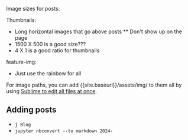 Image sizes for posts:

Thumbnails:
* Long horizontal images that go above posts
** Don't show up on the page
* 1500 X 500 is a good size???
* 4 X 1 is a good ratio for thumbnails

feature-img: 
* Just use the rainbow for all

For image paths, you can add {{site.baseurl}}/assets/img/ to them all by using [Sublime to edit all files at once](https://superuser.com/a/1429522/755644).

## Adding posts
* `j Blog`
* `jupyter nbconvert --to markdown 2024-`

